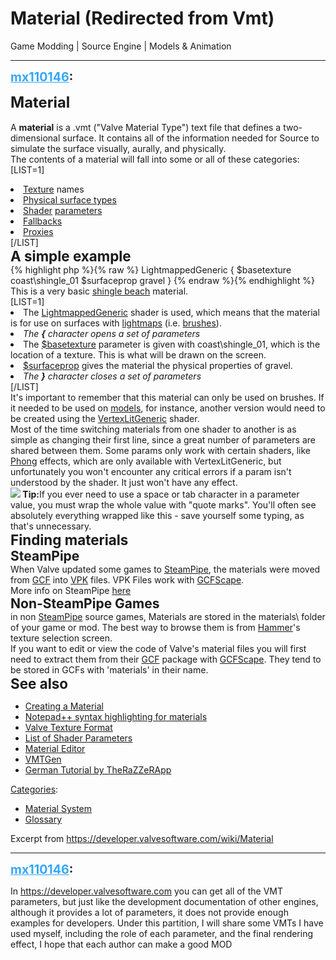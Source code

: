 # Material (Redirected from Vmt)
Game Modding | Source Engine | Models & Animation

---
<strong style="font-size: 1.4em;"><span style="text-decoration: underline;text-decoration-color: #34a7f9;"><span style="color:#34a7f9;">mx110146</span></span>:</strong>

<p><span style="font-size:1.7em;"><strong>Material</strong></span><br /><br />A <strong>material</strong> is a .vmt (&quot;Valve Material Type&quot;) text file that defines a two-dimensional surface. It contains all of the information needed for Source to simulate the surface visually, aurally, and physically.<br />The contents of a material will fall into some or all of these categories:<br />[LIST=1]<br /><li><a href="https://developer.valvesoftware.com/wiki/Texture">Texture</a> names<br /><li><a href="https://developer.valvesoftware.com/wiki/$surfaceprop">Physical surface types</a><br /><li><a href="https://developer.valvesoftware.com/wiki/Shader">Shader</a> <a href="https://developer.valvesoftware.com/wiki/Category:List_of_Shader_Parameters">parameters</a><br /><li><a href="https://developer.valvesoftware.com/wiki/Material_optimization">Fallbacks</a><br /><li><a href="https://developer.valvesoftware.com/wiki/Material_Proxy">Proxies</a><br /></li></li></li></li></li>[/LIST]<br /><span style="font-size:1.6em;"><strong>A simple example</strong></span><br />{% highlight php %}{% raw %}
LightmappedGeneric
{
$basetexture coast\shingle_01
$surfaceprop gravel
}
{% endraw %}{% endhighlight %}
<br />This is a very basic <a href="http://en.wikipedia.org/wiki/Shingle_beach">shingle beach</a> material.<br />[LIST=1]<br /><li>The <a href="https://developer.valvesoftware.com/wiki/LightmappedGeneric">LightmappedGeneric</a> shader is used, which means that the material is for use on surfaces with <a href="https://developer.valvesoftware.com/wiki/Lightmap">lightmaps</a> (i.e. <a href="https://developer.valvesoftware.com/wiki/Brush">brushes</a>).<br /><li><em>The <strong>{</strong> character opens a set of parameters</em><br /><li>The <a href="https://developer.valvesoftware.com/wiki/$basetexture">$basetexture</a> parameter is given with coast\shingle_01, which is the location of a texture. This is what will be drawn on the screen.<br /><li><a href="https://developer.valvesoftware.com/wiki/$surfaceprop">$surfaceprop</a> gives the material the physical properties of gravel.<br /><li><em>The <strong>}</strong> character closes a set of parameters</em><br /></li></li></li></li></li>[/LIST]<br />It&#39;s important to remember that this material can only be used on brushes. If it needed to be used on <a href="https://developer.valvesoftware.com/wiki/Model">models</a>, for instance, another version would need to be created using the <a href="https://developer.valvesoftware.com/wiki/VertexLitGeneric">VertexLitGeneric</a> shader.<br />Most of the time switching materials from one shader to another is as simple as changing their first line, since a great number of parameters are shared between them. Some params only work with certain shaders, like <a href="https://developer.valvesoftware.com/wiki/Phong">Phong</a> effects, which are only available with VertexLitGeneric, but unfortunately you won&#39;t encounter any critical errors if a param isn&#39;t understood by the shader. It just won&#39;t have any effect.<br /><strong><img style="max-width: 500px;" src="https://developer.valvesoftware.com/w/images/4/45/Tip.png"> Tip:</strong>If you ever need to use a space or tab character in a parameter value, you must wrap the whole value with &quot;quote marks&quot;. You&#39;ll often see absolutely everything wrapped like this - save yourself some typing, as that&#39;s unnecessary.<br /><span style="font-size:1.6em;"><strong>Finding materials</strong></span><br /><span style="font-size:1.5em;"><strong>SteamPipe</strong></span><br />When Valve updated some games to <a href="https://developer.valvesoftware.com/wiki/SteamPipe">SteamPipe</a>, the materials were moved from <a href="https://developer.valvesoftware.com/wiki/GCF">GCF</a> into <a href="https://developer.valvesoftware.com/wiki/VPK">VPK</a> files. VPK Files work with <a href="https://developer.valvesoftware.com/wiki/GCFScape">GCFScape</a>.<br />More info on SteamPipe <a href="https://support.steampowered.com/kb_article.php?ref=7388-QPFN-2491">here</a><br /><span style="font-size:1.5em;"><strong>Non-SteamPipe Games</strong></span><br />in non <a href="https://developer.valvesoftware.com/wiki/SteamPipe">SteamPipe</a> source games, Materials are stored in the materials\ folder of your game or mod. The best way to browse them is from <a href="https://developer.valvesoftware.com/wiki/Hammer">Hammer</a>&#39;s texture selection screen.<br />If you want to edit or view the code of Valve&#39;s material files you will first need to extract them from their <a href="https://developer.valvesoftware.com/wiki/GCF">GCF</a> package with <a href="https://developer.valvesoftware.com/wiki/GCFScape">GCFScape</a>. They tend to be stored in GCFs with &#39;materials&#39; in their name.<br /><span style="font-size:1.6em;"><strong>See also</strong></span><br /><ul><li><a href="https://developer.valvesoftware.com/wiki/Creating_a_Material">Creating a Material</a><br /><li><a href="https://developer.valvesoftware.com/wiki/Notepad%2B%2B_VDF_languages">Notepad++ syntax highlighting for materials</a><br /><li><a href="https://developer.valvesoftware.com/wiki/Valve_Texture_Format">Valve Texture Format</a><br /><li><a href="https://developer.valvesoftware.com/wiki/Category:List_of_Shader_Parameters">List of Shader Parameters</a><br /><li><a href="https://developer.valvesoftware.com/wiki/Material_Editor">Material Editor</a><br /><li><a href="https://github.com/Xyphos/VMTGen">VMTGen</a><br /><li><a href="http://www.therazzerapp.de/tutorials/vmt_erstellen.html">German Tutorial by TheRaZZeRApp</a><br /></li></li></li></li></li></li></li></ul><a href="https://developer.valvesoftware.com/wiki/Special:Categories">Categories</a>: <br /><ul><li><a href="https://developer.valvesoftware.com/wiki/Category:Material_System">Material System</a><br /><li><a href="https://developer.valvesoftware.com/wiki/Category:Glossary">Glossary</a><br /></li></li></ul>Excerpt from <a href="http://Excerpt%20from%20https%3A//developer.valvesoftware.com/wiki/Material">https://developer.valvesoftware.com/wiki/Material</a></p>

---
<strong style="font-size: 1.4em;"><span style="text-decoration: underline;text-decoration-color: #34a7f9;"><span style="color:#34a7f9;">mx110146</span></span>:</strong>

<p>In <a href="http://excerpt%20from%20https://developer.valvesoftware.com/wiki/Material">https://developer.valvesoftware.com</a> you can get all of the VMT parameters, but just like the development documentation of other engines, although it provides a lot of parameters, it does not provide enough examples for developers. Under this partition, I will share some VMTs I have used myself, including the role of each parameter, and the final rendering effect, I hope that each author can make a good MOD</p>

